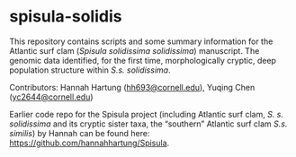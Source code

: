 # spisula-solidis
This repository contains scripts and some summary information for the Atlantic surf clam (*Spisula solidissima solidissima*) manuscript. The genomic data identified, for the first time, morphologically cryptic, deep population structure within *S.s. solidissima*. 

Contributors: Hannah Hartung (hh693@cornell.edu), Yuqing Chen (yc2644@cornell.edu) 

Earlier code repo for the Spisula project (including  Atlantic surf clam, *S. s. solidissima* and its cryptic sister taxa, the “southern” Atlantic surf clam *S.s. similis*) by Hannah can be found here: https://github.com/hannahhartung/Spisula. 
